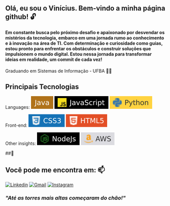 ##  Olá, eu sou o Vinícius. Bem-vindo a minha página github! 🔓

#### Em constante busca pelo próximo desafio e apaixonado por desvendar os mistérios da tecnologia, embarco em uma jornada rumo ao conhecimento e à inovação na área de TI. Com determinação e curiosidade como guias, estou pronto para enfrentar os obstáculos e construir soluções que impulsionem o mundo digital. Estou nessa jornada para transformar ideias em realidade, um commit de cada vez! 
 
Graduando em Sistemas de Informação - UFBA 🧑‍💻

## Principais Tecnologias

Languages: <img src="./assets/Java.svg" alt="Java" style="max-width: 100%;">   <img src="./assets/javascript.svg" alt="JavaScript" style="max-width: 100%;">  <img src="./assets/Python.svg" alt="Python" style="max-width: 100%;">

Front-end: <img src="./assets/css3.svg" alt="CSS3" style="max-width: 100%;">   <img src="./assets/html3.svg" alt="HTML5" style="max-width: 100%;"> 

Other insights: <img src="./assets/NodeJs.svg" alt="NodeJs" style="max-width: 100%;"> <img src="./assets/aws.svg" alt="AWS" style="max-width: 100%;"> 

##🚀
## Você pode me encontra em: 📫
[![Linkedin](https://img.shields.io/badge/-LinkedIn-%230077B5?style=for-the-badge&logo=linkedin&logoColor=white)](https://www.linkedin.com/in/josé-roberto-cardoso/)
[![Gmail](https://img.shields.io/badge/-Gmail-%23333?style=for-the-badge&logo=gmail&logoColor=white)](mailto:jrcardoso541@gmail.com)
[![Instagram](https://img.shields.io/badge/Instagram-E4405F?style=for-the-badge&logo=instagram&logoColor=white)](https://www.instagram.com/joseroberto.exe)

### _"Até as torres mais altas começaram do chão!"_
